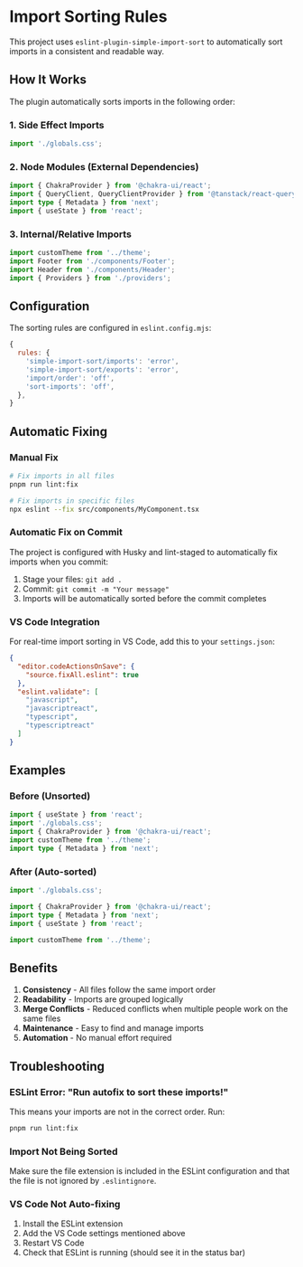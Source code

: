# Import Sorting Rules

This project uses `eslint-plugin-simple-import-sort` to automatically sort imports in a consistent and readable way.

## How It Works

The plugin automatically sorts imports in the following order:

### 1. Side Effect Imports

```typescript
import './globals.css';
```

### 2. Node Modules (External Dependencies)

```typescript
import { ChakraProvider } from '@chakra-ui/react';
import { QueryClient, QueryClientProvider } from '@tanstack/react-query';
import type { Metadata } from 'next';
import { useState } from 'react';
```

### 3. Internal/Relative Imports

```typescript
import customTheme from '../theme';
import Footer from './components/Footer';
import Header from './components/Header';
import { Providers } from './providers';
```

## Configuration

The sorting rules are configured in `eslint.config.mjs`:

```javascript
{
  rules: {
    'simple-import-sort/imports': 'error',
    'simple-import-sort/exports': 'error',
    'import/order': 'off',
    'sort-imports': 'off',
  },
}
```

## Automatic Fixing

### Manual Fix

```bash
# Fix imports in all files
pnpm run lint:fix

# Fix imports in specific files
npx eslint --fix src/components/MyComponent.tsx
```

### Automatic Fix on Commit

The project is configured with Husky and lint-staged to automatically fix imports when you commit:

1. Stage your files: `git add .`
2. Commit: `git commit -m "Your message"`
3. Imports will be automatically sorted before the commit completes

### VS Code Integration

For real-time import sorting in VS Code, add this to your `settings.json`:

```json
{
  "editor.codeActionsOnSave": {
    "source.fixAll.eslint": true
  },
  "eslint.validate": [
    "javascript",
    "javascriptreact",
    "typescript",
    "typescriptreact"
  ]
}
```

## Examples

### Before (Unsorted)

```typescript
import { useState } from 'react';
import './globals.css';
import { ChakraProvider } from '@chakra-ui/react';
import customTheme from '../theme';
import type { Metadata } from 'next';
```

### After (Auto-sorted)

```typescript
import './globals.css';

import { ChakraProvider } from '@chakra-ui/react';
import type { Metadata } from 'next';
import { useState } from 'react';

import customTheme from '../theme';
```

## Benefits

1. **Consistency** - All files follow the same import order
2. **Readability** - Imports are grouped logically
3. **Merge Conflicts** - Reduced conflicts when multiple people work on the same files
4. **Maintenance** - Easy to find and manage imports
5. **Automation** - No manual effort required

## Troubleshooting

### ESLint Error: "Run autofix to sort these imports!"

This means your imports are not in the correct order. Run:

```bash
pnpm run lint:fix
```

### Import Not Being Sorted

Make sure the file extension is included in the ESLint configuration and that the file is not ignored by `.eslintignore`.

### VS Code Not Auto-fixing

1. Install the ESLint extension
2. Add the VS Code settings mentioned above
3. Restart VS Code
4. Check that ESLint is running (should see it in the status bar)
